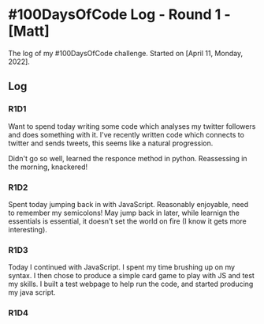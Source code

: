 # #100DaysOfCode Log - Round 1 - [Matt]

The log of my #100DaysOfCode challenge. Started on [April 11, Monday, 2022].

## Log

### R1D1 
Want to spend today writing some code which analyses my twitter followers and does something with it. I've recently written code which connects to twitter and sends tweets, this seems like a natural progression.

Didn't go so well, learned the responce method in python. Reassessing in the morning, knackered!

### R1D2
Spent today jumping back in with JavaScript. Reasonably enjoyable, need to remember my semicolons! May jump back in later, while learnign the essentials is essential, it doesn't set the world on fire (I know it gets more interesting).

### R1D3
Today I continued with JavaScript. I spent my time brushing up on  my syntax. I then chose to produce a simple card game to play with JS and test my skills. I built a test webpage to help run the code, and started producing my java script.

### R1D4
